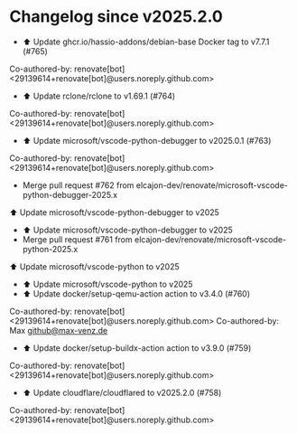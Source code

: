 # Changelog since v2025.2.0
- ⬆️ Update ghcr.io/hassio-addons/debian-base Docker tag to v7.7.1 (#765)

Co-authored-by: renovate[bot] <29139614+renovate[bot]@users.noreply.github.com> 
- ⬆️ Update rclone/rclone to v1.69.1 (#764)

Co-authored-by: renovate[bot] <29139614+renovate[bot]@users.noreply.github.com> 
- ⬆️ Update microsoft/vscode-python-debugger to v2025.0.1 (#763)

Co-authored-by: renovate[bot] <29139614+renovate[bot]@users.noreply.github.com> 
- Merge pull request #762 from elcajon-dev/renovate/microsoft-vscode-python-debugger-2025.x

⬆️ Update microsoft/vscode-python-debugger to v2025 
- ⬆️ Update microsoft/vscode-python-debugger to v2025 
- Merge pull request #761 from elcajon-dev/renovate/microsoft-vscode-python-2025.x

⬆️ Update microsoft/vscode-python to v2025 
- ⬆️ Update microsoft/vscode-python to v2025 
- ⬆️ Update docker/setup-qemu-action action to v3.4.0 (#760)

Co-authored-by: renovate[bot] <29139614+renovate[bot]@users.noreply.github.com>
Co-authored-by: Max <github@max-venz.de> 
- ⬆️ Update docker/setup-buildx-action action to v3.9.0 (#759)

Co-authored-by: renovate[bot] <29139614+renovate[bot]@users.noreply.github.com> 
- ⬆️ Update cloudflare/cloudflared to v2025.2.0 (#758)

Co-authored-by: renovate[bot] <29139614+renovate[bot]@users.noreply.github.com> 
